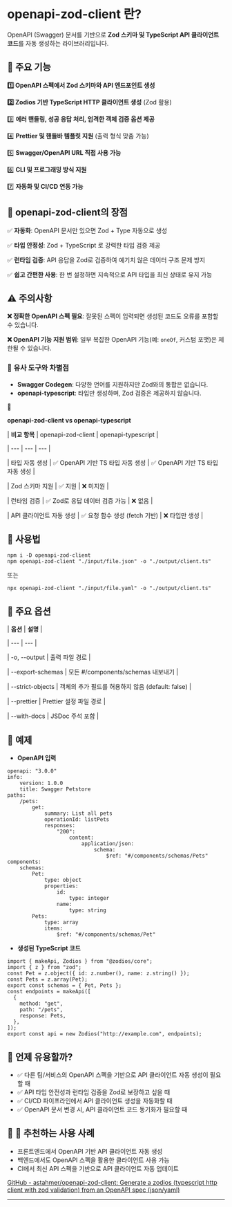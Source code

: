 # openapi-zod-client 란?

OpenAPI (Swagger) 문서를 기반으로 **Zod 스키마 및 TypeScript API 클라이언트 코드**를 자동 생성하는 라이브러리입니다.

## **🔹 주요 기능**

**1️⃣ OpenAPI 스펙에서 Zod 스키마와 API 엔드포인트 생성**

**2️⃣ Zodios 기반 TypeScript HTTP 클라이언트 생성** (Zod 활용)

3️⃣ **에러 핸들링, 성공 응답 처리, 엄격한 객체 검증 옵션 제공**

4️⃣ **Prettier 및 핸들바 템플릿 지원** (출력 형식 맞춤 가능)

5️⃣ **Swagger/OpenAPI URL 직접 사용 가능**

6️⃣ **CLI 및 프로그래밍 방식 지원**

7️⃣ **자동화 및 CI/CD 연동 가능**

## **📌 openapi-zod-client의 장점**

✅ **자동화**: OpenAPI 문서만 있으면 Zod + Type 자동으로 생성

✅ **타입 안정성**: Zod + TypeScript 로 강력한 타입 검증 제공

✅ **런타임 검증**: API 응답을 Zod로 검증하여 예기치 않은 데이터 구조 문제 방지

✅ **쉽고 간편한 사용**: 한 번 설정하면 지속적으로 API 타입을 최신 상태로 유지 가능

## ⚠️ **주의사항**

**❌ 정확한 OpenAPI 스펙 필요**: 잘못된 스펙이 입력되면 생성된 코드도 오류를 포함할 수 있습니다.

**❌ OpenAPI 기능 지원 범위**: 일부 복잡한 OpenAPI 기능(예: `oneOf`, 커스텀 포맷)은 제한될 수 있습니다.

### 🔄 **유사 도구와 차별점**

- **Swagger Codegen**: 다양한 언어를 지원하지만 Zod와의 통합은 없습니다.
- **openapi-typescript**: 타입만 생성하며, Zod 검증은 제공하지 않습니다.

<aside>

📌

**openapi-zod-client vs openapi-typescript**

| **비교 항목** | openapi-zod-client | openapi-typescript |

| --- | --- | --- |

| 타입 자동 생성 | ✅ OpenAPI 기반 TS 타입 자동 생성 | ✅ OpenAPI 기반 TS 타입 자동 생성 |

| Zod 스키마 지원 | ✅ 지원 | ❌ 미지원 |

| 런타임 검증 | ✅ Zod로 응답 데이터 검증 가능 | ❌ 없음 |

| API 클라이언트 자동 생성 | ✅ 요청 함수 생성 (fetch 기반) | ❌ 타입만 생성 |

</aside>

## **🔹 사용법**

```warp-runnable-command
npm i -D openapi-zod-client
npm openapi-zod-client "./input/file.json" -o "./output/client.ts"
```

또는

```warp-runnable-command
npx openapi-zod-client "./input/file.yaml" -o "./output/client.ts"
```

## **🔹 주요 옵션**

| **옵션** | **설명** |

| --- | --- |

| -o, --output | 출력 파일 경로 |

| --export-schemas | 모든 #/components/schemas 내보내기 |

| --strict-objects | 객체의 추가 필드를 허용하지 않음 (default: false) |

| --prettier <path> | Prettier 설정 파일 경로 |

| --with-docs | JSDoc 주석 포함 |

## **🔹 예제**

- **OpenAPI 입력**

```warp-runnable-command
openapi: "3.0.0"
info:
    version: 1.0.0
    title: Swagger Petstore
paths:
    /pets:
        get:
            summary: List all pets
            operationId: listPets
            responses:
                "200":
                    content:
                        application/json:
                            schema:
                                $ref: "#/components/schemas/Pets"
components:
    schemas:
        Pet:
            type: object
            properties:
                id:
                    type: integer
                name:
                    type: string
        Pets:
            type: array
            items:
                $ref: "#/components/schemas/Pet"
```

- **생성된 TypeScript 코드**

```warp-runnable-command
import { makeApi, Zodios } from "@zodios/core";
import { z } from "zod";
const Pet = z.object({ id: z.number(), name: z.string() });
const Pets = z.array(Pet);
export const schemas = { Pet, Pets };
const endpoints = makeApi([
  {
    method: "get",
    path: "/pets",
    response: Pets,
  },
]);
export const api = new Zodios("http://example.com", endpoints);
```

## **🔹 언제 유용할까?**

- ✅ 다른 팀/서비스의 OpenAPI 스펙을 기반으로 API 클라이언트 자동 생성이 필요할 때
- ✅ API 타입 안전성과 런타임 검증을 Zod로 보장하고 싶을 때
- ✅ CI/CD 파이프라인에서 API 클라이언트 생성을 자동화할 때
- ✅ OpenAPI 문서 변경 시, API 클라이언트 코드 동기화가 필요할 때

## **🔹 🚀 추천하는 사용 사례**

- 프론트엔드에서 OpenAPI 기반 API 클라이언트 자동 생성
- 백엔드에서도 OpenAPI 스펙을 활용한 클라이언트 사용 가능
- CI에서 최신 API 스펙을 기반으로 API 클라이언트 자동 업데이트

[GitHub - astahmer/openapi-zod-client: Generate a zodios (typescript http client with zod validation) from an OpenAPI spec (json/yaml)](https://github.com/astahmer/openapi-zod-client?tab=readme-ov-file)

---